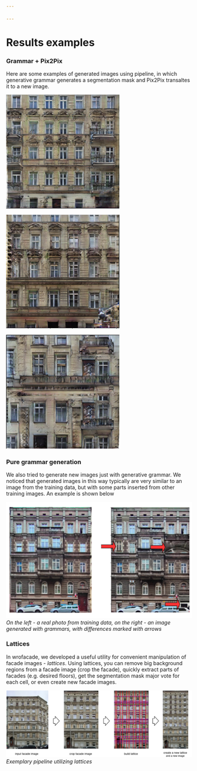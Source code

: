 ```yaml
---

---
```

# Results examples

### Grammar + Pix2Pix

Here are some examples of generated images using pipeline, in which
generative grammar generates a segmentation mask and Pix2Pix transaltes
it to a new image.

![grammar + pix2pix example 1](img/example-grammar-pix2pix-1.png)

![grammar + pix2pix example 2](img/example-grammar-pix2pix-2.png)

![grammar + pix2pix example 3](img/example-grammar-pix2pix-3.png)

### Pure grammar generation

We also tried to generate new images just with generative grammar.
We noticed that generated images in this way typically are very similar
to an image from the training data, but with some parts inserted from
other training images. An example is shown below

![pure grammar generation example](img/example-grammar-pure.png)
_On the left - a real photo from training data, on the right - an image
generated with grammars, with differences marked with arrows_

### Lattices

In wrofacade, we developed a useful utility for convenient manipulation of
facade images - _lattices_. Using lattices, you can remove big background regions from a facade image (crop the facade), quickly extract parts of facades (e.g. desired floors), get the segmentation mask major vote for each cell, or even create new facade images.

![lattice pipeline example](img/example-lattices.png)
_Exemplary pipeline utilizing lattices_

